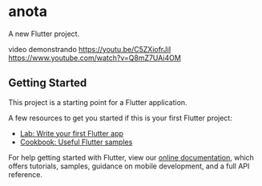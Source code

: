 # anota

A new Flutter project.

video demonstrando https://youtu.be/C5ZXiofrJiI
https://www.youtube.com/watch?v=Q8mZ7UAi4OM

## Getting Started

This project is a starting point for a Flutter application.

A few resources to get you started if this is your first Flutter project:

- [Lab: Write your first Flutter app](https://flutter.dev/docs/get-started/codelab)
- [Cookbook: Useful Flutter samples](https://flutter.dev/docs/cookbook)

For help getting started with Flutter, view our
[online documentation](https://flutter.dev/docs), which offers tutorials,
samples, guidance on mobile development, and a full API reference.
